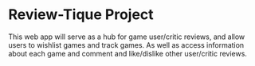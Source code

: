 # Review-Tique Project
This web app will serve as a hub for game user/critic reviews, and allow users to wishlist games and track games. As well as access information about each game and comment and like/dislike other user/critic reviews.
